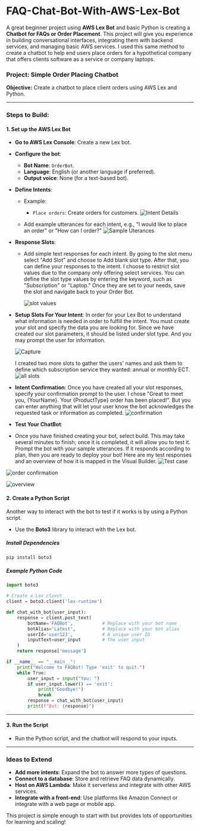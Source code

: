 # FAQ-Chat-Bot-With-AWS-Lex-Bot
A great beginner project using **AWS Lex Bot** and basic Python is creating a **Chatbot for FAQs or Order Placement**. This project will give you experience in building conversational interfaces, integrating them with backend services, and managing basic AWS services. I used this same method to create a chatbot to help end users place orders for a hypothetical company that offers clients software as a service or company laptops. 

### Project: **Simple Order Placing Chatbot**
**Objective:** Create a chatbot to place client orders using AWS Lex and Python.

---

### Steps to Build:
#### 1. **Set up the AWS Lex Bot**
   - **Go to AWS Lex Console**: Create a new Lex bot.
   - **Configure the bot**:
     - **Bot Name**: `OrderBot`.
     - **Language**: English (or another language if preferred).
     - **Output voice**: None (for a text-based bot).
   - **Define Intents**:
     - Example:
       - `Place orders`: Create orders for customers.
     ![Intent Details](https://github.com/user-attachments/assets/71ed2724-25f4-47c3-9a95-40a569cb089c)

     - Add example utterances for each intent, e.g., "I would like to place an order" or "How can I order?"
    ![Sample Uterances](https://github.com/user-attachments/assets/f0da62b9-52cc-4049-abbc-b17eb9df5a85)

     
   - **Response Slots**:
     - Add simple text responses for each intent. By going to the slot menu select "Add Slot" and choose to Add blank slot type. After that, you can define your responses to the intent. I choose to restrict slot values due to the company only offering
       select services. You can define the slot type values by entering the keyword, such as "Subscription" or "Laptop." Once they are set to your needs, save the slot and navigate back to your Order Bot.
       
       ![slot values](https://github.com/user-attachments/assets/78401843-f395-4f60-b689-0e4be47695c8)

- **Setup Slots For Your Intent**:
In order for your Lex Bot to understand what information is needed in order to fulfill the intent. You must create your slot and specify the data you are looking for. Since we have created our slot parameters, it should be listed
under slot type. And you may prompt the user for information.

  ![Capture](https://github.com/user-attachments/assets/0b40e585-761c-4f3d-b69e-e2adc00d43aa)

  I created two more slots to gather the users' names and ask them to define which subscription service they wanted: annual or monthly ECT.
  ![all slots](https://github.com/user-attachments/assets/e666e46f-8d39-4c76-88f6-03ed5835f241)

- **Intent Confirmation**:
Once you have created all your slot responses, specify your confirmation prompt to the user. I chose "Great to meet you, {YourName}. Your {ProductType} order has been placed!". But you can enter anything that will let your user know the bot acknowledges the requested task or information as completed.
![confirmation](https://github.com/user-attachments/assets/aaa99098-0941-466f-ae59-e5f5a66791e5)

- **Test Your ChatBot**:
- Once you have finished creating your bot, select build. This may take several minutes to finish; once it is completed, it will allow you to test it. Prompt the bot with your sample utterances. If it responds according to plan, then you are ready to deploy your bot!
  Here are my test responses and an overview of how it is mapped in the Visual Builder.
 ![Test case](https://github.com/user-attachments/assets/91795d26-21b6-40f4-8591-c5346c765f6c)

![order confirmation](https://github.com/user-attachments/assets/b15e5f21-84b8-4f06-afb0-a593472e0bb9)


![overview](https://github.com/user-attachments/assets/0b1c882c-3979-48fa-92b0-7b449a84ceff)



#### 2. **Create a Python Script**
Another way to interact with the bot to test if it works is by using a Python script. 
   - Use the **Boto3** library to interact with the Lex bot.

##### Install Dependencies
```bash
pip install boto3
```

##### Example Python Code
```python
import boto3

# Create a Lex client
client = boto3.client('lex-runtime')

def chat_with_bot(user_input):
    response = client.post_text(
        botName='FAQBot',           # Replace with your bot name
        botAlias='Latest',          # Replace with your bot alias
        userId='user123',           # A unique user ID
        inputText=user_input        # The user input
    )
    return response['message']

if __name__ == "__main__":
    print("Welcome to FAQBot! Type 'exit' to quit.")
    while True:
        user_input = input("You: ")
        if user_input.lower() == 'exit':
            print("Goodbye!")
            break
        response = chat_with_bot(user_input)
        print(f"Bot: {response}")
```

---

#### 3. **Run the Script**
   - Run the Python script, and the chatbot will respond to your inputs.

---

### Ideas to Extend
- **Add more intents**: Expand the bot to answer more types of questions.
- **Connect to a database**: Store and retrieve FAQ data dynamically.
- **Host on AWS Lambda**: Make it serverless and integrate with other AWS services.
- **Integrate with a front-end**: Use platforms like Amazon Connect or integrate with a web page or mobile app.

This project is simple enough to start with but provides lots of opportunities for learning and scaling!

